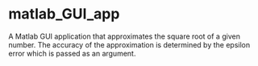 # matlab_GUI_app

A Matlab GUI application that approximates the square root of a given number. The accuracy of the approximation is determined by the epsilon error which is passed as an argument.
